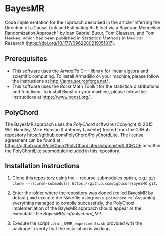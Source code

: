 # BayesMR

Code implementation for the approach described in the article "Inferring the Direction of a Causal Link and Estimating Its Effect via a Bayesian Mendelian Randomization Approach" by Ioan Gabriel Bucur, Tom Claassen, and Tom Heskes, which has been published in Statistical Methods in Medical Research (https://doi.org/10.1177/0962280219851817).

## Prerequisites
- This software uses the *Armadillo* C++ library for linear algebra and scientific computing. To install Armadillo on your machine, please follow the instructions at http://arma.sourceforge.net/ .
- This software uses the *Boost* Math Toolkit for the statistical distributions and functions. To install Boost on your machine, please follow the instructions at https://www.boost.org/ .

## PolyChord
The BayesMR approach uses the *PolyChord* software (Copyright © 2015 Will Handley, Mike Hobson & Anthony Lasenby) forked from the GitHub repository https://github.com/PolyChord/PolyChordLite. The license agreement can be found at https://github.com/PolyChord/PolyChordLite/blob/master/LICENCE or within the PolyChordLite submodule included in this repository.


## Installation instructions
1. Clone this repository using the --recurse-submodules option, e.g.:
`git clone --recurse-submodules https://github.com/igbucur/BayesMR.git`.

2. Enter the folder where the repository was cloned (called BayesMR by default) and execute the Makefile using: `make polychord_MR`. Assuming everything managed to compile successfully, the PolyChord implementation of the BayesMR approach should appear as the executable file _BayesMR/bin/polychord_MR_.

3. Execute the script `./run_SMMR_experiments.sh` provided with the package to verify that the installation is working.
